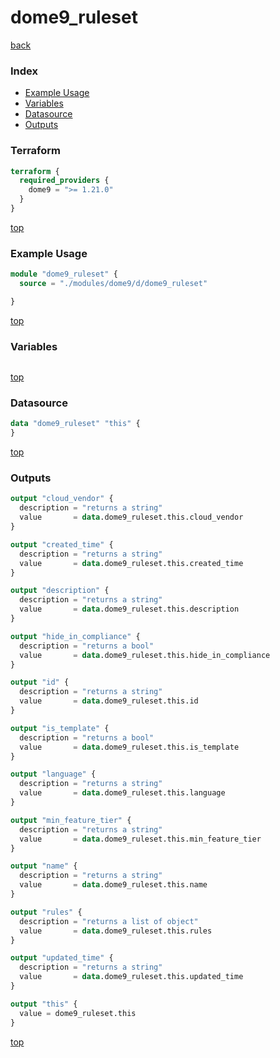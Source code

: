 # dome9_ruleset

[back](../dome9.md)

### Index

- [Example Usage](#example-usage)
- [Variables](#variables)
- [Datasource](#datasource)
- [Outputs](#outputs)

### Terraform

```terraform
terraform {
  required_providers {
    dome9 = ">= 1.21.0"
  }
}
```

[top](#index)

### Example Usage

```terraform
module "dome9_ruleset" {
  source = "./modules/dome9/d/dome9_ruleset"

}
```

[top](#index)

### Variables

```terraform
```

[top](#index)

### Datasource

```terraform
data "dome9_ruleset" "this" {
}
```

[top](#index)

### Outputs

```terraform
output "cloud_vendor" {
  description = "returns a string"
  value       = data.dome9_ruleset.this.cloud_vendor
}

output "created_time" {
  description = "returns a string"
  value       = data.dome9_ruleset.this.created_time
}

output "description" {
  description = "returns a string"
  value       = data.dome9_ruleset.this.description
}

output "hide_in_compliance" {
  description = "returns a bool"
  value       = data.dome9_ruleset.this.hide_in_compliance
}

output "id" {
  description = "returns a string"
  value       = data.dome9_ruleset.this.id
}

output "is_template" {
  description = "returns a bool"
  value       = data.dome9_ruleset.this.is_template
}

output "language" {
  description = "returns a string"
  value       = data.dome9_ruleset.this.language
}

output "min_feature_tier" {
  description = "returns a string"
  value       = data.dome9_ruleset.this.min_feature_tier
}

output "name" {
  description = "returns a string"
  value       = data.dome9_ruleset.this.name
}

output "rules" {
  description = "returns a list of object"
  value       = data.dome9_ruleset.this.rules
}

output "updated_time" {
  description = "returns a string"
  value       = data.dome9_ruleset.this.updated_time
}

output "this" {
  value = dome9_ruleset.this
}
```

[top](#index)